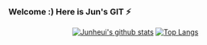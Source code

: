 ### Welcome :) Here is Jun's GIT ⚡
<div align=center>

[![Junheui's github stats](https://github-readme-stats.vercel.app/api?username=waspjjun2)](https://github.com/waspjjun2/github-readme-stats)
[![Top Langs](https://github-readme-stats.vercel.app/api/top-langs/?username=waspjjun2&layout=compact)](https://github.com/waspjjun2/github-readme-stats)
  
</div>


